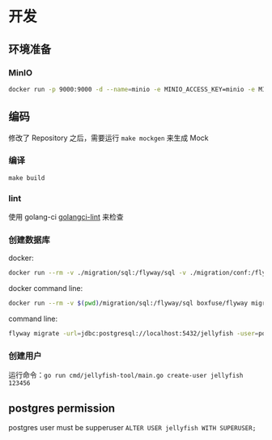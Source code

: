 # 开发

## 环境准备
### MinIO
```　bash
docker run -p 9000:9000 -d --name=minio -e MINIO_ACCESS_KEY=minio -e MINIO_SECRET_KEY=miniostorage minio/minio server /data
```

## 编码
修改了 Repository 之后，需要运行 `make mockgen` 来生成 Mock

### 编译 
`make build`

### lint
使用 golang-ci [golangci-lint](https://github.com/golangci/golangci-lint#editor-integration) 来检查

### 创建数据库
docker:
``` bash
docker run --rm -v ./migration/sql:/flyway/sql -v ./migration/conf:/flyway/conf boxfuse/flyway migrate 
```

docker command line:
``` bash
docker run --rm -v $(pwd)/migration/sql:/flyway/sql boxfuse/flyway migrate -url=jdbc:postgresql://172.17.0.1:5432/jellyfish -user=postgres -password=mysecretpassword
```

command line:
``` bash
flyway migrate -url=jdbc:postgresql://localhost:5432/jellyfish -user=postgres -password=mysecretpassword -locations="./migration/sql"
```

### 创建用户
运行命令：`go run cmd/jellyfish-tool/main.go create-user jellyfish 123456`


## postgres permission
postgres user must be supperuser
`ALTER USER jellyfish WITH SUPERUSER;`      